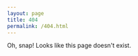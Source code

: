 ```yaml
---
layout: page
title: 404
permalink: /404.html
---
```


Oh, snap! Looks like this page doesn&#39;t exist.